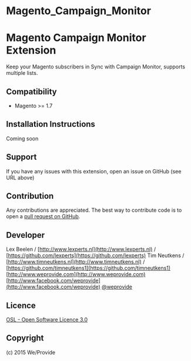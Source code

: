 # Magento_Campaign_Monitor
Magento Campaign Monitor Extension
========================
Keep your Magento subscribers in Sync with Campaign Monitor, supports multiple lists.

Compatibility
-------------
- Magento >= 1.7

Installation Instructions
-------------------------
Coming soon

Support
-------
If you have any issues with this extension, open an issue on GitHub (see URL above)

Contribution
------------
Any contributions are appreciated. The best way to contribute code is to open a
[pull request on GitHub](https://help.github.com/articles/using-pull-requests).

Developer
---------
Lex Beelen / [http://www.lexperts.nl](http://www.lexperts.nl) / [https://github.com/lexperts](https://github.com/lexperts)
Tim Neutkens / [http://www.timneutkens.nl](http://www.timneutkens.nl) / [https://github.com/timneutkens1](https://github.com/timneutkens1)
[http://www.weprovide.com](http://www.weprovide.com)
[http://www.facebook.com/weprovide](http://www.facebook.com/weprovide)
[@weprovide](https://twitter.com/weprovide)

Licence
-------
[OSL - Open Software Licence 3.0](http://opensource.org/licenses/osl-3.0.php)

Copyright
---------
(c) 2015 We/Provide